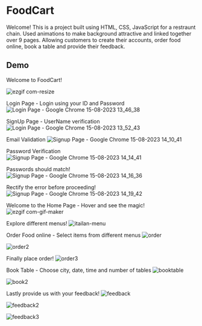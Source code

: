 # FoodCart
Welcome!
This is a project built using HTML, CSS, JavaScript for a restraunt chain.
Used animations to make background attractive and linked together over 9 pages.
Allowing customers to create their accounts, order food online, book a table and provide their feedback.
## Demo

Welcome to FoodCart!

![ezgif com-resize](https://github.com/khushibhatia02/FoodCart/assets/141897569/d78f04cb-b596-477e-8e92-5192dc8f39a4)

Login Page - Login using your ID and Password
![Login Page - Google Chrome 15-08-2023 13_46_38](https://github.com/khushibhatia02/FoodCart/assets/141897569/bc8daa16-abb0-4cae-8fcc-e717442f32c7)

SignUp Page - UserName verification
![Login Page - Google Chrome 15-08-2023 13_52_43](https://github.com/khushibhatia02/FoodCart/assets/141897569/f8b60cfa-c6be-49d2-9725-dedff1a28b17)

Email Validation
![Signup Page - Google Chrome 15-08-2023 14_10_41](https://github.com/khushibhatia02/FoodCart/assets/141897569/c5d15568-5a90-4563-a3a2-e9f64e8b871c)

Password Verification
![Signup Page - Google Chrome 15-08-2023 14_14_41](https://github.com/khushibhatia02/FoodCart/assets/141897569/cf0dfc9f-9707-4e8d-855d-7c729cf7c806)

Passwords should match!
![Signup Page - Google Chrome 15-08-2023 14_16_36](https://github.com/khushibhatia02/FoodCart/assets/141897569/de91bbc1-40a1-4776-a61d-f5fe4198133d)

Rectify the error before proceeding!
![Signup Page - Google Chrome 15-08-2023 14_19_42](https://github.com/khushibhatia02/FoodCart/assets/141897569/eb943b91-c1ea-4f2d-8b78-363cfb27e21e)

Welcome to the Home Page - Hover and see the magic!
![ezgif com-gif-maker](https://github.com/khushibhatia02/FoodCart/assets/141897569/d3c3fe2c-741a-48cd-bcd6-9c88aa4718e4)

Explore different menus!
![itailan-menu](https://github.com/khushibhatia02/FoodCart/assets/141897569/8a484023-8037-4556-8f8e-157a94c6eeb7)

Order Food online - Select items from different menus
![order](https://github.com/khushibhatia02/FoodCart/assets/141897569/f6156d0c-8866-4de5-ad44-cfd10ab5c464)

![order2](https://github.com/khushibhatia02/FoodCart/assets/141897569/8ddd79f9-0b28-461c-9074-b892626540a9)

Finally place order!
![order3](https://github.com/khushibhatia02/FoodCart/assets/141897569/f4196a21-6fa0-4c7e-ac11-6063f774dcce)

Book Table - Choose city, date, time and number of tables
![booktable](https://github.com/khushibhatia02/FoodCart/assets/141897569/728f64d6-940a-4aff-94a0-fa836494c402)

![book2](https://github.com/khushibhatia02/FoodCart/assets/141897569/5a2175c1-8873-4e16-a194-0ace8127f1ca)

Lastly provide us with your feedback!
![feedback](https://github.com/khushibhatia02/FoodCart/assets/141897569/e9071373-fe7a-4c19-aa17-1c1b42c83ef4)

![feedback2](https://github.com/khushibhatia02/FoodCart/assets/141897569/531cbace-f822-4902-ae4e-7dd25ea3b226)

![feedback3](https://github.com/khushibhatia02/FoodCart/assets/141897569/5382d8d3-1095-45de-9f80-81209030e861)










